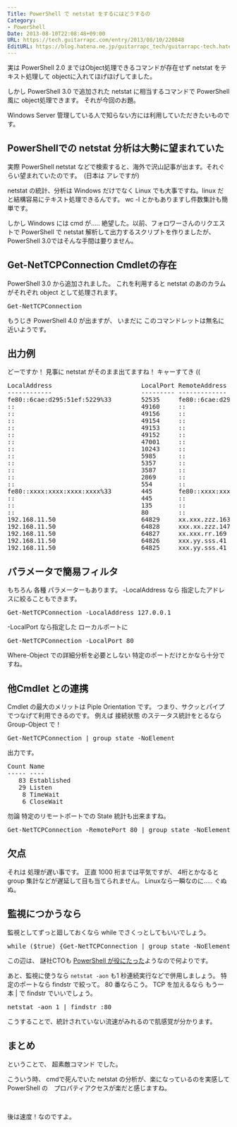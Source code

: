 ```yaml
---
Title: PowerShell で netstat をするにはどうするの
Category:
- PowerShell
Date: 2013-08-10T22:08:48+09:00
URL: https://tech.guitarrapc.com/entry/2013/08/10/220848
EditURL: https://blog.hatena.ne.jp/guitarrapc_tech/guitarrapc-tech.hatenablog.com/atom/entry/11696248318757675921
---
```


<p>実は PowerShell 2.0 まではObject処理できるコマンドが存在せず netstat をテキスト処理して objectに入れてほげほげしてました。</p>
<p>しかし PowerShell 3.0 で追加された netstat に相当するコマンドで PowerShell 風に object処理できます。 それが今回のお題。</p>
<p>Windows Server 管理している人で知らない方には利用していただきたいものです。 </p>
<h2>PowerShellでの netstat 分析は大勢に望まれていた</h2>
<p>実際 PowerShell netstat などで検索すると、海外で沢山記事が出ます。それぐらい望まれていたのです。　(日本は アレですが)</p>
<p>netstat の統計、分析は Windows だけでなく Linux でも大事ですね。linux だと結構容易にテキスト処理できるんです。 wc -l とかもありますし件数集計も簡単です。</p>
<p>しかし Windows には cmd が..... 絶望した。以前、フォロワーさんのリクエストで PowerShell で netstat 解析して出力するスクリプトを作りましたが、 PowerShell 3.0ではそんな手間は要りません。</p>
<h2>Get-NetTCPConnection Cmdletの存在</h2>
<p>PowerShell 3.0 から追加されました。 これを利用すると netstat のあのカラムがそれぞれ object として処理されます。</p>
<pre class="brush: powershell">Get-NetTCPConnection
</pre>
<p>もうじき PowerShell 4.0 が出ますが、 いまだに このコマンドレットは無名に近いようです。</p>
<h2>出力例</h2>
<p>どーですか！ 見事に netstat がそのまま出てますね！ キャーすてき ((</p>
<pre class="brush: powershell">LocalAddress                        LocalPort RemoteAddress                       RemotePort State       AppliedSetting
------------                        --------- -------------                       ---------- -----       --------------
fe80::6cae:d295:51ef:5229%33        52535     fe80::6cae:d295:51ef:5229%33        445        Established Internet      
::                                  49160     ::                                  0          Listen                    
::                                  49156     ::                                  0          Listen                    
::                                  49154     ::                                  0          Listen                    
::                                  49153     ::                                  0          Listen                    
::                                  49152     ::                                  0          Listen                    
::                                  47001     ::                                  0          Listen                    
::                                  10243     ::                                  0          Listen                    
::                                  5985      ::                                  0          Listen                    
::                                  5357      ::                                  0          Listen                    
::                                  3587      ::                                  0          Listen                    
::                                  2869      ::                                  0          Listen                    
::                                  554       ::                                  0          Listen                    
fe80::xxxx:xxxx:xxxx:xxxx%33        445       fe80::xxxx:xxxx:xxxx:xxxx%33        52535      Established Internet      
::                                  445       ::                                  0          Listen                    
::                                  135       ::                                  0          Listen                    
::                                  80        ::                                  0          Listen                    
192.168.11.50                       64829     xx.xxx.zzz.163                      443        Established Internet      
192.168.11.50                       64828     xxx.xx.zzz.147                      80         Established Internet      
192.168.11.50                       64827     xx.xxx.rr.169                       80         CloseWait   Internet      
192.168.11.50                       64826     xxx.yy.sss.41                       443        CloseWait   Internet      
192.168.11.50                       64825     xxx.yy.sss.41                       443        CloseWait   Internet      
</pre>
<h2>パラメータで簡易フィルタ</h2>
<p>もちろん 各種 パラメーターもあります。 -LocalAddress なら 指定したアドレスに絞ることもできます。</p>
<pre class="brush: powershell">Get-NetTCPConnection -LocalAddress 127.0.0.1
</pre>
<p>-LocalPort なら指定した ローカルポートに</p>
<pre class="brush: powershell">Get-NetTCPConnection -LocalPort 80
</pre>
<p>Where-Object での詳細分析を必要としない 特定のポートだけとかなら十分ですね。</p>
<h2>他Cmdlet との連携</h2>
<p>Cmdlet の最大のメリットは Piple Orientation です。 つまり、サクッとパイプでつなげて利用できるのです。 例えば 接続状態 のステータス統計をとるなら Group-Object で！</p>
<pre class="brush: powershell">Get-NetTCPConnection | group state -NoElement
</pre>
<p>出力です。</p>
<pre class="brush: powershell">Count Name                     
----- ----                     
   83 Established              
   29 Listen                   
    8 TimeWait                 
    6 CloseWait 
</pre>
<p>勿論 特定のリモートポートでの State 統計も出来ますね。</p>
<pre class="brush: powershell">Get-NetTCPConnection -RemotePort 80 | group state -NoElement
</pre>
<h2>欠点</h2>
<p>それは 処理が遅い事です。 正直 1000 桁までは平気ですが、 4桁とかなると group 集計などが遅延して目も当てられません。 Linuxなら一瞬なのに..... ぐぬぬ。</p>
<h2>監視につかうなら</h2>
<p>監視としてずっと廻しておくなら while でさくっとしてもいいでしょう。</p>
<pre class="brush: powershell">while ($true) {Get-NetTCPConnection | group state -NoElement; sleep 1}
</pre>
<p>この辺は、 謎社CTOも <a href="http://neue.cc/2013/08/06_423.html" target="_blank">PowerShell が役にたった</a>ようなので何よりです。</p>
<p>あと、監視に使うなら <code>netstat -aon</code> も1 秒連続実行などで併用しましょう。 特定のポートなら findstr で絞って。 80 番ならこう。 TCP を加えるなら もう一本 | で findstr でいいでしょう。</p>
<pre class="brush: powershell">netstat -aon 1 | findstr :80
</pre>
<p>こうすることで、統計されていない流速がみれるので肌感覚が分かります。</p>
<h2>まとめ</h2>
<p>ということで、 超素敵コマンド でした。</p>
<p>こういう時、 cmdで死んでいた netstat の分析が、楽になっているのを実感して PowerShell の　プロパティアクセスが楽だと感じますね。</p>
<p> </p>
<p>後は速度！なのですよ。</p>
